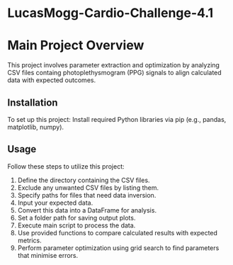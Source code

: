 # LucasMogg-Cardio-Challenge-4.1
# Main Project Overview

This project involves parameter extraction and optimization by analyzing CSV files containg photoplethysmogram (PPG) signals to align calculated data with expected outcomes.

## Installation

To set up this project:
  Install required Python libraries via pip (e.g., pandas, matplotlib, numpy).

## Usage

Follow these steps to utilize this project:
1. Define the directory containing the CSV files.
2. Exclude any unwanted CSV files by listing them.
3. Specify paths for files that need data inversion.
4. Input your expected data.
5. Convert this data into a DataFrame for analysis.
6. Set a folder path for saving output plots.
7. Execute main script to process the data.
8. Use provided functions to compare calculated results with expected metrics.
9. Perform parameter optimization using grid search to find parameters that minimise errors.
